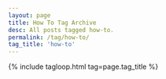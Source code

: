 ```yaml
---
layout: page
title: How To Tag Archive
desc: All posts tagged how-to.
permalink: /tag/how-to/
tag_title: 'how-to'
---
```


{% include tagloop.html tag=page.tag_title %}
